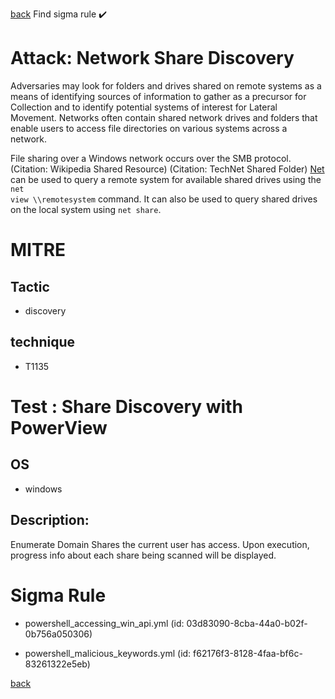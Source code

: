 
[back](../index.md)
Find sigma rule :heavy_check_mark: 

# Attack: Network Share Discovery 

Adversaries may look for folders and drives shared on remote systems as a means of identifying sources of information to gather as a precursor for Collection and to identify potential systems of interest for Lateral Movement. Networks often contain shared network drives and folders that enable users to access file directories on various systems across a network. 

File sharing over a Windows network occurs over the SMB protocol. (Citation: Wikipedia Shared Resource) (Citation: TechNet Shared Folder) [Net](https://attack.mitre.org/software/S0039) can be used to query a remote system for available shared drives using the <code>net view \\\\remotesystem</code> command. It can also be used to query shared drives on the local system using <code>net share</code>.

# MITRE
## Tactic
  - discovery


## technique
  - T1135


# Test : Share Discovery with PowerView
## OS
  - windows


## Description:
Enumerate Domain Shares the current user has access. Upon execution, progress info about each share being scanned will be displayed.


# Sigma Rule
 - powershell_accessing_win_api.yml (id: 03d83090-8cba-44a0-b02f-0b756a050306)

 - powershell_malicious_keywords.yml (id: f62176f3-8128-4faa-bf6c-83261322e5eb)



[back](../index.md)
